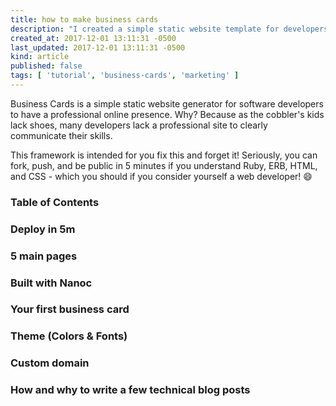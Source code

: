 ```yaml
---
title: how to make business cards
description: "I created a simple static website template for developers who don not have a professional website. This is a way for them to get one in less than 30 minutes!"
created_at: 2017-12-01 13:11:31 -0500
last_updated: 2017-12-01 13:11:31 -0500
kind: article
published: false
tags: [ 'tutorial', 'business-cards', 'marketing' ]
---
```


Business Cards is a simple static website generator for software developers to have a professional online presence. Why? Because as the cobbler's kids lack shoes, many developers lack a professional site to clearly communicate their skills.

This framework is intended for you fix this and forget it! Seriously, you can fork, push, and be public in 5 minutes if you understand Ruby, ERB, HTML, and CSS - which you should if you consider yourself a web developer! :smile:

### Table of Contents

<!-- more -->

### Deploy in 5m

### 5 main pages

### Built with Nanoc

### Your first business card

### Theme (Colors & Fonts)

### Custom domain

### How and why to write a few technical blog posts
